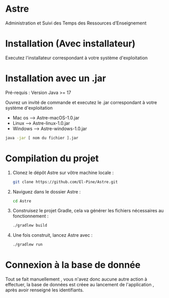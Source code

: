 # Astre

Administration et Suivi des Temps des Ressources d’Enseignement

# Installation (Avec installateur)

Executez l'installateur correspondant à votre système d'exploitation 

# Installation avec un .jar 

Pré-requis : Version Java >= 17

Ouvrez un invité de commande et executez le .jar correspondant à votre système d'exploitation 

- Mac os --> Astre-macOS-1.0.jar
- Linux --> Astre-linux-1.0.jar
- Windows --> Astre-windows-1.0.jar 

```bash
java -jar [ nom du fichier ].jar
```

# Compilation du projet
1. Clonez le dépôt Astre sur vôtre machine locale :
   ```bash
   git clone https://github.com/El-Pine/Astre.git
   ```

2. Naviguez dans le dossier Astre :
   ```bash
   cd Astre
   ```

3. Construisez le projet Gradle, cela va générer les fichiers nécessaires au fonctionnement :
   ```bash
   ./gradlew build
   ```

4. Une fois construit, lancez Astre avec :
   ```bash
   ./gradlew run
   ```

# Connexion à la base de donnée 

Tout se fait manuellement , vous n'avez donc aucune autre action à effectuer, la base de données est créee au lancement de l'application , après avoir renseigné les identifiants.


